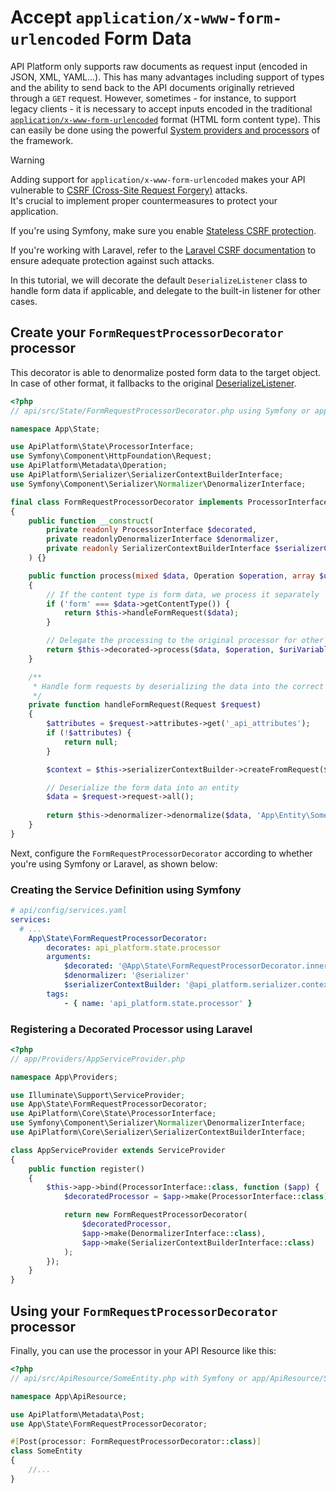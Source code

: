 # Accept `application/x-www-form-urlencoded` Form Data

API Platform only supports raw documents as request input (encoded in JSON, XML, YAML...). This has many advantages
including support of types and the ability to send back to the API documents originally retrieved through a `GET` request.
However, sometimes - for instance, to support legacy clients - it is necessary to accept inputs encoded in the traditional
[`application/x-www-form-urlencoded`](https://www.w3.org/TR/html401/interact/forms.html#h-17.13.4.1) format
(HTML form content type). This can easily be done using the powerful [System providers and processors](extending.md#system-providers-and-processors)
of the framework.

> [!WARNING]  
> Adding support for `application/x-www-form-urlencoded` makes your API vulnerable to [CSRF (Cross-Site Request Forgery)](https://www.owasp.org/index.php/Cross-Site_Request_Forgery_(CSRF)) attacks.  
> It's crucial to implement proper countermeasures to protect your application.
>
> If you're using Symfony, make sure you enable [Stateless CSRF protection](https://symfony.com/blog/new-in-symfony-7-2-stateless-csrf).  
>
> If you're working with Laravel, refer to the [Laravel CSRF documentation](https://laravel.com/docs/csrf) to ensure
> adequate protection against such attacks.

In this tutorial, we will decorate the default `DeserializeListener` class to handle form data if applicable, and delegate to the built-in listener for other cases.

## Create your `FormRequestProcessorDecorator` processor

This decorator is able to denormalize posted form data to the target object. In case of other format, it fallbacks to the original [DeserializeListener](https://github.com/api-platform/core/blob/91dc2a4d6eeb79ea8dec26b41e800827336beb1a/src/Bridge/Symfony/Bundle/Resources/config/api.xml#L85-L91).

```php
<?php
// api/src/State/FormRequestProcessorDecorator.php using Symfony or app/State/FormRequestProcessorDecorator.php using Laravel

namespace App\State;

use ApiPlatform\State\ProcessorInterface;
use Symfony\Component\HttpFoundation\Request;
use ApiPlatform\Metadata\Operation;
use ApiPlatform\Serializer\SerializerContextBuilderInterface;
use Symfony\Component\Serializer\Normalizer\DenormalizerInterface;

final class FormRequestProcessorDecorator implements ProcessorInterface
{
    public function __construct(
        private readonly ProcessorInterface $decorated,
        private readonlyDenormalizerInterface $denormalizer,
        private readonly SerializerContextBuilderInterface $serializerContextBuilder
    ) {}

    public function process(mixed $data, Operation $operation, array $uriVariables = [], array $context = []): mixed
    {
        // If the content type is form data, we process it separately
        if ('form' === $data->getContentType()) {
            return $this->handleFormRequest($data);
        }

        // Delegate the processing to the original processor for other cases
        return $this->decorated->process($data, $operation, $uriVariables, $context);
    }

    /**
     * Handle form requests by deserializing the data into the correct entity
     */
    private function handleFormRequest(Request $request)
    {
        $attributes = $request->attributes->get('_api_attributes');
        if (!$attributes) {
            return null;
        }

        $context = $this->serializerContextBuilder->createFromRequest($request, false, $attributes);

        // Deserialize the form data into an entity
        $data = $request->request->all();
        
        return $this->denormalizer->denormalize($data, 'App\Entity\SomeEntity', null, $context);
    }
}
```

Next, configure the `FormRequestProcessorDecorator` according to whether you're using Symfony or Laravel, as shown below:

### Creating the Service Definition using Symfony

```yaml
# api/config/services.yaml
services:
  # ...
    App\State\FormRequestProcessorDecorator:
        decorates: api_platform.state.processor
        arguments:
            $decorated: '@App\State\FormRequestProcessorDecorator.inner'
            $denormalizer: '@serializer'
            $serializerContextBuilder: '@api_platform.serializer.context_builder'
        tags:
            - { name: 'api_platform.state.processor' }
```

### Registering a Decorated Processor using Laravel

```php
<?php
// app/Providers/AppServiceProvider.php

namespace App\Providers;

use Illuminate\Support\ServiceProvider;
use App\State\FormRequestProcessorDecorator;
use ApiPlatform\Core\State\ProcessorInterface;
use Symfony\Component\Serializer\Normalizer\DenormalizerInterface;
use ApiPlatform\Core\Serializer\SerializerContextBuilderInterface;

class AppServiceProvider extends ServiceProvider
{
    public function register()
    {
        $this->app->bind(ProcessorInterface::class, function ($app) {
            $decoratedProcessor = $app->make(ProcessorInterface::class); 

            return new FormRequestProcessorDecorator(
                $decoratedProcessor,
                $app->make(DenormalizerInterface::class),
                $app->make(SerializerContextBuilderInterface::class)
            );
        });
    }
}
```

## Using your `FormRequestProcessorDecorator` processor

Finally, you can use the processor in your API Resource like this:

```php
<?php
// api/src/ApiResource/SomeEntity.php with Symfony or app/ApiResource/SomeEntity.php with Laravel

namespace App\ApiResource;

use ApiPlatform\Metadata\Post;
use App\State\FormRequestProcessorDecorator;

#[Post(processor: FormRequestProcessorDecorator::class)]
class SomeEntity
{
    //...
}
```
